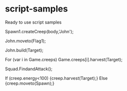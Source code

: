 script-samples
==============

Ready to use script samples 


Spawn1.createCreep(body,'John');

John.moveto(Flag1);

John.build(Target);

For (var i in Game.creeps) Game.creeps[i].harvest(Target);

Squad.FindandAttack();

If (creep.energy<100) {creep.harvest(Target);}
  Else {creep.moveto(Spawn);}
